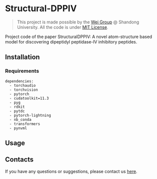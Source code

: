 # Structural-DPPIV

> This project is made possible by the [Wei Group](http://wei-group.net/) @ Shandong University. 
> All the code is under [MIT License](https://opensource.org/licenses/MIT).


Project code of the paper StructuralDPPIV: A novel atom-structure based model for discovering dipeptidyl peptidase-IV inhibitory peptides.

## Installation


### Requirements

```text
dependencies:
  - torchaudio
  - torchvision
  - pytorch
  - cudatoolkit=11.3
  - pyg
  - rdkit
  - pytdc
  - pytorch-lightning
  - nb_conda
  - transformers
  - pynvml
```



## Usage


## Contacts

If you have any questions or suggestions, please contact us [here](http://wei-group.net/).
